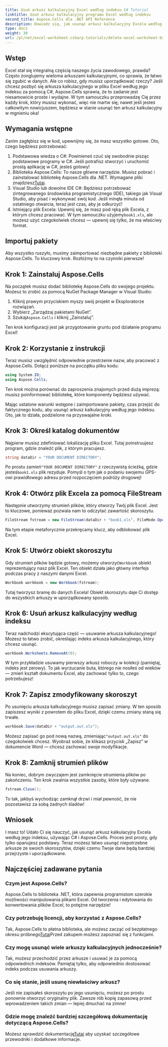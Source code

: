 ```yaml
---
title: Usuń arkusz kalkulacyjny Excel według indeksu C# Tutorial
linktitle: Usuń arkusz kalkulacyjny programu Excel według indeksu
second_title: Aspose.Cells dla .NET API Reference
description: Dowiedz się, jak usunąć arkusz kalkulacyjny Excela według indeksu w C# przy użyciu Aspose.Cells. Postępuj zgodnie z tym prostym samouczkiem krok po kroku, aby uprościć zarządzanie skoroszytem.
type: docs
weight: 30
url: /pl/net/excel-worksheet-csharp-tutorials/delete-excel-worksheet-by-index-csharp-tutorial/
---
```

## Wstęp

Excel stał się integralną częścią naszego życia zawodowego, prawda? Często żonglujemy wieloma arkuszami kalkulacyjnymi, co sprawia, że łatwo się zgubić w danych. Ale co robisz, gdy musisz uporządkować rzeczy? Jeśli chcesz pozbyć się arkusza kalkulacyjnego w pliku Excel według jego indeksu za pomocą C#, Aspose.Cells sprawia, że to zadanie jest niesamowicie proste i wydajne. W tym samouczku przeprowadzę Cię przez każdy krok, który musisz wykonać, więc nie martw się; nawet jeśli jesteś całkowitym nowicjuszem, będziesz w stanie usunąć ten arkusz kalkulacyjny w mgnieniu oka!

## Wymagania wstępne

Zanim zagłębisz się w kod, upewnijmy się, że masz wszystko gotowe. Oto, czego będziesz potrzebować:

1. Podstawowa wiedza o C#: Powinieneś czuć się swobodnie pisząc podstawowe programy w C#. Jeśli potrafisz stworzyć i uruchomić prostą aplikację w C#, jesteś gotowy!
2.  Biblioteka Aspose.Cells: To nasze główne narzędzie. Musisz pobrać i zainstalować bibliotekę Aspose.Cells dla .NET. Wymagane pliki znajdziesz[Tutaj](https://releases.aspose.com/cells/net/). 
3. Visual Studio lub dowolne IDE C#: Będziesz potrzebować zintegrowanego środowiska programistycznego (IDE), takiego jak Visual Studio, aby pisać i wykonywać swój kod. Jeśli minęła minuta od ostatniego otwarcia, teraz jest czas, aby je odkurzyć!
4.  Istniejący plik Excela: Upewnij się, że masz pod ręką plik Excela, z którym chcesz pracować. W tym samouczku użyjemy`book1.xls`, ale możesz użyć czegokolwiek chcesz — upewnij się tylko, że ma właściwy format.

## Importuj pakiety

Aby wszystko ruszyło, musimy zaimportować niezbędne pakiety z biblioteki Aspose.Cells. To kluczowy krok. Rozłóżmy to na czynniki pierwsze!

## Krok 1: Zainstaluj Aspose.Cells

Na początek musisz dodać bibliotekę Aspose.Cells do swojego projektu. Możesz to zrobić za pomocą NuGet Package Manager w Visual Studio:

1. Kliknij prawym przyciskiem myszy swój projekt w Eksploratorze rozwiązań.
2. Wybierz „Zarządzaj pakietami NuGet”.
3.  Szukaj`Aspose.Cells` i kliknij „Zainstaluj”.

Ten krok konfiguracji jest jak przygotowanie gruntu pod działanie programu Excel!

## Krok 2: Korzystanie z instrukcji

Teraz musisz uwzględnić odpowiednie przestrzenie nazw, aby pracować z Aspose.Cells. Dołącz poniższe na początku pliku kodu:

```csharp
using System.IO;
using Aspose.Cells;
```

Ten krok można porównać do zaproszenia znajomych przed dużą imprezą: musisz poinformować bibliotekę, które komponenty będziesz używać.

Mając ustalone warunki wstępne i zaimportowane pakiety, czas przejść do faktycznego kodu, aby usunąć arkusz kalkulacyjny według jego indeksu. Oto, jak to działa, podzielone na przyswajalne kroki.

## Krok 3: Określ katalog dokumentów

Najpierw musisz zdefiniować lokalizację pliku Excel. Tutaj poinstruujesz program, gdzie znaleźć plik, z którym pracujesz.

```csharp
string dataDir = "YOUR DOCUMENT DIRECTORY";
```

 Po prostu zamień`"YOUR DOCUMENT DIRECTORY"` z rzeczywistą ścieżką, gdzie jesteś`book1.xls` plik rezyduje. Pomyśl o tym jak o podaniu swojemu GPS-owi prawidłowego adresu przed rozpoczęciem podróży drogowej!

## Krok 4: Otwórz plik Excela za pomocą FileStream

Następnie utworzymy strumień plików, który otworzy Twój plik Excel. Jest to kluczowe, ponieważ pozwala nam to odczytać zawartość skoroszytu.

```csharp
FileStream fstream = new FileStream(dataDir + "book1.xls", FileMode.Open);
```

Na tym etapie metaforycznie przekręcamy klucz, aby odblokować plik Excel. 

## Krok 5: Utwórz obiekt skoroszytu

 Gdy strumień plików będzie gotowy, możemy utworzyć`Workbook` obiekt reprezentujący nasz plik Excel. Ten obiekt działa jako główny interfejs podczas pracy z naszymi danymi Excel.

```csharp
Workbook workbook = new Workbook(fstream);
```

Tutaj tworzysz bramę do danych Excela! Obiekt skoroszytu daje Ci dostęp do wszystkich arkuszy w uporządkowany sposób.

## Krok 6: Usuń arkusz kalkulacyjny według indeksu

Teraz nadchodzi ekscytująca część — usuwanie arkusza kalkulacyjnego! Możesz to łatwo zrobić, określając indeks arkusza kalkulacyjnego, który chcesz usunąć. 

```csharp
workbook.Worksheets.RemoveAt(0);
```

W tym przykładzie usuwamy pierwszy arkusz roboczy w kolekcji (pamiętaj, indeks jest zerowy). To jak wyrzucanie buta, którego nie nosiłeś od wieków — zmień kształt dokumentu Excel, aby zachować tylko to, czego potrzebujesz!

## Krok 7: Zapisz zmodyfikowany skoroszyt

Po usunięciu arkusza kalkulacyjnego musisz zapisać zmiany. W ten sposób zapiszesz wyniki z powrotem do pliku Excel, dzięki czemu zmiany staną się trwałe.

```csharp
workbook.Save(dataDir + "output.out.xls");
```

Możesz zapisać go pod nową nazwą, zmieniając`"output.out.xls"` do czegokolwiek chcesz. Wyobraź sobie, że klikasz przycisk „Zapisz” w dokumencie Word — chcesz zachować swoje modyfikacje.

## Krok 8: Zamknij strumień plików

Na koniec, dobrym zwyczajem jest zamknięcie strumienia plików po zakończeniu. Ten krok zwalnia wszystkie zasoby, które były używane.

```csharp
fstream.Close();
```

To tak, jakbyś wychodząc zamknął drzwi i miał pewność, że nie pozostawisz za sobą żadnych śladów!

## Wniosek

I masz to! Udało Ci się nauczyć, jak usunąć arkusz kalkulacyjny Excela według jego indeksu, używając C# i Aspose.Cells. Proces jest prosty, gdy tylko opanujesz podstawy. Teraz możesz łatwo usunąć niepotrzebne arkusze ze swoich skoroszytów, dzięki czemu Twoje dane będą bardziej przejrzyste i uporządkowane.

## Najczęściej zadawane pytania

### Czym jest Aspose.Cells?
Aspose.Cells to biblioteka .NET, która zapewnia programistom szerokie możliwości manipulowania plikami Excel. Od tworzenia i edytowania do konwertowania plików Excel, to potężne narzędzie!

### Czy potrzebuję licencji, aby korzystać z Aspose.Cells?
 Tak, Aspose.Cells to płatna biblioteka, ale możesz zacząć od bezpłatnego okresu próbnego[Tutaj](https://releases.aspose.com/)Przed zakupem możesz zapoznać się z funkcjami.

### Czy mogę usunąć wiele arkuszy kalkulacyjnych jednocześnie?
Tak, możesz przechodzić przez arkusze i usuwać je za pomocą odpowiednich indeksów. Pamiętaj tylko, aby odpowiednio dostosować indeks podczas usuwania arkuszy.

### Co się stanie, jeśli usunę niewłaściwy arkusz?
Jeśli nie zapisałeś skoroszytu po jego usunięciu, możesz po prostu ponownie otworzyć oryginalny plik. Zawsze rób kopię zapasową przed wprowadzeniem takich zmian — lepiej dmuchać na zimne!

### Gdzie mogę znaleźć bardziej szczegółową dokumentację dotyczącą Aspose.Cells?
 Możesz sprawdzić dokumentację[Tutaj](https://reference.aspose.com/cells/net/) aby uzyskać szczegółowe przewodniki i dodatkowe informacje.